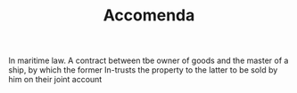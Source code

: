 ---
title: Accomenda
permalink: "/definitions/accomenda.html"
body: In maritime law. A contract between tbe owner of goods and the master of a ship,
  by which the former In-trusts the property to the latter to be sold by him on their
  joint account
published_at: '2018-07-07'
layout: post
---